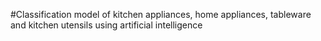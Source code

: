 #Classification model of kitchen appliances, home appliances, tableware and kitchen utensils using artificial intelligence
